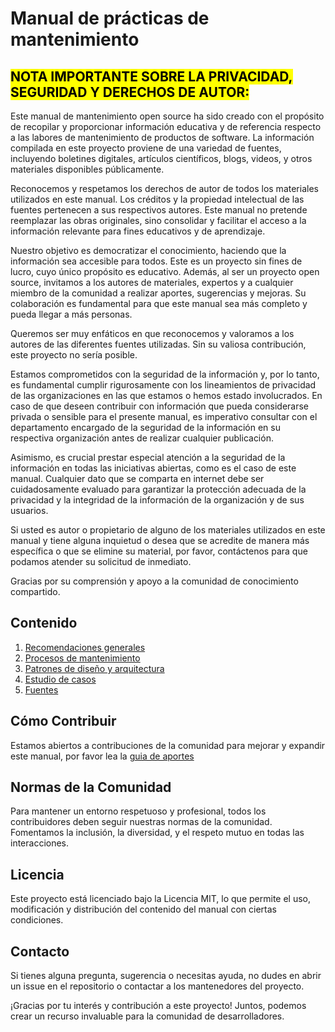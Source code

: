 # Manual de prácticas de mantenimiento

## <mark> NOTA IMPORTANTE SOBRE LA PRIVACIDAD, SEGURIDAD Y DERECHOS DE AUTOR:

Este manual de mantenimiento open source ha sido creado con el propósito de recopilar y proporcionar información educativa y de referencia respecto a las labores de mantenimiento de productos de software. La información compilada en este proyecto proviene de una variedad de fuentes, incluyendo boletines digitales, artículos científicos, blogs, videos, y otros materiales disponibles públicamente.

Reconocemos y respetamos los derechos de autor de todos los materiales utilizados en este manual. Los créditos y la propiedad intelectual de las fuentes pertenecen a sus respectivos autores. Este manual no pretende reemplazar las obras originales, sino consolidar y facilitar el acceso a la información relevante para fines educativos y de aprendizaje.

Nuestro objetivo es democratizar el conocimiento, haciendo que la información sea accesible para todos. Este es un proyecto sin fines de lucro, cuyo único propósito es educativo. Además, al ser un proyecto open source, invitamos a los autores de materiales, expertos y a cualquier miembro de la comunidad a realizar aportes, sugerencias y mejoras. Su colaboración es fundamental para que este manual sea más completo y pueda llegar a más personas.

Queremos ser muy enfáticos en que reconocemos y valoramos a los autores de las diferentes fuentes utilizadas. Sin su valiosa contribución, este proyecto no sería posible.

Estamos comprometidos con la seguridad de la información y, por lo tanto, es fundamental cumplir rigurosamente con los lineamientos de privacidad de las organizaciones en las que estamos o hemos estado involucrados. En caso de que deseen contribuir con información que pueda considerarse privada o sensible para el presente manual, es imperativo consultar con el departamento encargado de la seguridad de la información en su respectiva organización antes de realizar cualquier publicación.

Asimismo, es crucial prestar especial atención a la seguridad de la información en todas las iniciativas abiertas, como es el caso de este manual. Cualquier dato que se comparta en internet debe ser cuidadosamente evaluado para garantizar la protección adecuada de la privacidad y la integridad de la información de la organización y de sus usuarios.

Si usted es autor o propietario de alguno de los materiales utilizados en este manual y tiene alguna inquietud o desea que se acredite de manera más específica o que se elimine su material, por favor, contáctenos para que podamos atender su solicitud de inmediato.

Gracias por su comprensión y apoyo a la comunidad de conocimiento compartido.

## Contenido

1. [Recomendaciones generales](./manualDeMantenimiento/recomendacionesGenerales.md)
2. [Procesos de mantenimiento](./manualDeMantenimiento/procesosMantenimiento.md)
3. [Patrones de diseño y arquitectura](./manualDeMantenimiento/patrones.md)
4. [Estudio de casos](./manualDeMantenimiento/casos.md)
5. [Fuentes](./manualDeMantenimiento/fuentes.md)

## Cómo Contribuir

Estamos abiertos a contribuciones de la comunidad para mejorar y expandir este manual, por favor lea la [guia de aportes](./manualDeMantenimiento/guiaAportes)

## Normas de la Comunidad

Para mantener un entorno respetuoso y profesional, todos los contribuidores deben seguir nuestras normas de la comunidad. Fomentamos la inclusión, la diversidad, y el respeto mutuo en todas las interacciones.

## Licencia

Este proyecto está licenciado bajo la Licencia MIT, lo que permite el uso, modificación y distribución del contenido del manual con ciertas condiciones.

## Contacto

Si tienes alguna pregunta, sugerencia o necesitas ayuda, no dudes en abrir un issue en el repositorio o contactar a los mantenedores del proyecto.

¡Gracias por tu interés y contribución a este proyecto! Juntos, podemos crear un recurso invaluable para la comunidad de desarrolladores.
